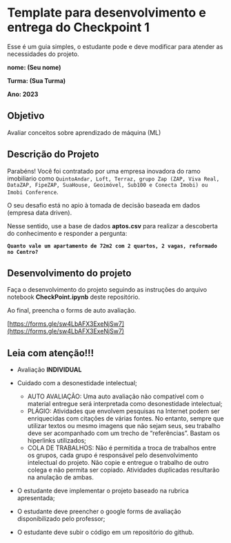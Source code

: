 # Template para desenvolvimento e entrega do Checkpoint 1

Esse é um guia simples, o estudante pode e deve modificar para atender as necessidades do projeto. 

**nome: (Seu nome)** 

**Turma: (Sua Turma)**

**Ano: 2023**

## Objetivo

Avaliar conceitos sobre aprendizado de máquina (ML)

## Descrição do Projeto

Parabéns! Você foi contratado por uma empresa inovadora do ramo imobiliario como `QuintoAndar, Loft, Terraz, grupo Zap (ZAP, Viva Real, DataZAP, FipeZAP, SuaHouse, Geoimóvel, Sub100 e Conecta Imobi) ou Imobi Conference`. 

O seu desafio está no apio à tomada de decisão baseada em dados (empresa data driven). 

Nesse sentido, use a base de dados **aptos.csv** para realizar a descoberta do conhecimento e responder a pergunta: 

**`Quanto vale um apartamento de 72m2 com 2 quartos, 2 vagas, reformado no Centro?`**

## Desenvolvimento do projeto

Faça o desenvolvimento do projeto seguindo as instruções do arquivo notebook **CheckPoint.ipynb** deste repositório.

Ao final, preencha o forms de auto avaliação.

[https://forms.gle/sw4LbAFX3ExeNjSw7](https://forms.gle/sw4LbAFX3ExeNjSw7)



## Leia com atenção!!!

- Avaliação **INDIVIDUAL**

- Cuidado com a desonestidade intelectual; 
    - AUTO AVALIAÇÃO: Uma auto avaliação não compatível com o material entregue será interpretada como desonestidade intelectual;
    - PLÁGIO: Atividades que envolvem pesquisas na Internet podem ser enriquecidas com citações de várias fontes. No entanto, sempre que utilizar textos ou mesmo imagens que não sejam seus, seu trabalho deve ser acompanhado com um trecho de “referências”. Bastam os hiperlinks utilizados;
    - COLA DE TRABALHOS: Não é permitida a troca de trabalhos entre os grupos, cada grupo é responsável pelo desenvolvimento intelectual do projeto. Não copie e entregue o trabalho de outro colega e não permita ser copiado. Atividades duplicadas resultarão na anulação de ambas.

- O estudante deve implementar o projeto baseado na rubrica apresentada;
- O estudante deve preencher o google forms de avaliação disponibilizado pelo professor;
- O estudante deve subir o código em um repositório do github. 

